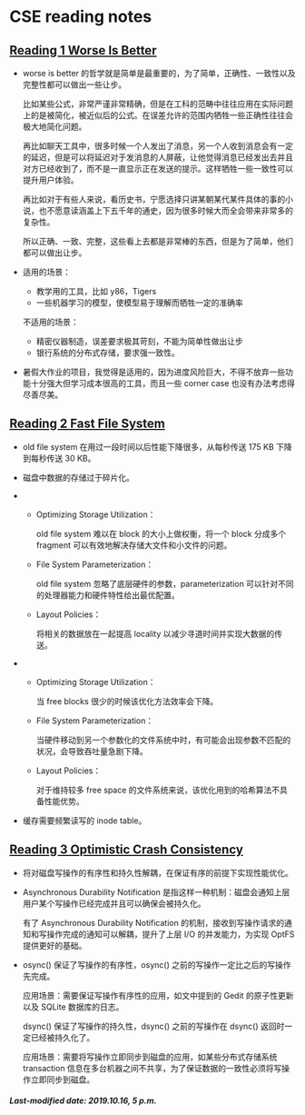 # CSE reading notes

## [Reading 1  Worse Is Better](<https://ipads.se.sjtu.edu.cn/courses/cse/paper/paper-1.html>)

+ worse is better 的哲学就是简单是最重要的，为了简单，正确性、一致性以及完整性都可以做出一些让步。

  比如某些公式，非常严谨非常精确，但是在工科的范畴中往往应用在实际问题上的是被简化，被近似后的公式。在误差允许的范围内牺牲一些正确性往往会极大地简化问题。

  再比如聊天工具中，很多时候一个人发出了消息，另一个人收到消息会有一定的延迟，但是可以将延迟对于发消息的人屏蔽，让他觉得消息已经发出去并且对方已经收到了，而不是一直显示正在发送的提示。这样牺牲一些一致性可以提升用户体验。

  再比如对于有些人来说，看历史书，宁愿选择只讲某朝某代某件具体的事的小说，也不愿意读涵盖上下五千年的通史，因为很多时候大而全会带来非常多的复杂性。

  所以正确、一致、完整，这些看上去都是非常棒的东西，但是为了简单，他们都可以做出让步。

+ 适用的场景：

  + 教学用的工具，比如 y86，Tigers
  + 一些机器学习的模型，使模型易于理解而牺牲一定的准确率

  不适用的场景：

  + 精密仪器制造，误差要求极其苛刻，不能为简单性做出让步
  + 银行系统的分布式存储，要求强一致性。

+ 暑假大作业的项目，我觉得是适用的，因为进度风险巨大，不得不放弃一些功能十分强大但学习成本很高的工具，而且一些 corner case 也没有办法考虑得尽善尽美。

## [Reading 2  Fast File System](<https://ipads.se.sjtu.edu.cn/courses/cse/paper/paper-2.html>)

+ old file system 在用过一段时间以后性能下降很多，从每秒传送 175 KB 下降到每秒传送 30 KB。

+ 磁盘中数据的存储过于碎片化。

+ + Optimizing Storage Utilization：

    old file system 难以在 block 的大小上做权衡，将一个 block 分成多个 fragment 可以有效地解决存储大文件和小文件的问题。

  + File System Parameterization：

    old file system 忽略了底层硬件的参数，parameterization 可以针对不同的处理器能力和硬件特性给出最优配置。

  + Layout Policies：

    将相关的数据放在一起提高 locality 以减少寻道时间并实现大数据的传送。

+ + Optimizing Storage Utilization：

    当 free blocks 很少的时候该优化方法效率会下降。

  + File System Parameterization：

    当硬件移动到另一个参数化的文件系统中时，有可能会出现参数不匹配的状况，会导致吞吐量急剧下降。

  + Layout Policies：

    对于维持较多 free space 的文件系统来说，该优化用到的哈希算法不具备性能优势。

+ 缓存需要频繁读写的 inode table。

## [Reading 3  Optimistic Crash Consistency](<https://ipads.se.sjtu.edu.cn/courses/cse/paper/paper-3.html>)

+ 将对磁盘写操作的有序性和持久性解耦，在保证有序的前提下实现性能优化。

+ Asynchronous Durability Notification 是指这样一种机制：磁盘会通知上层用户某个写操作已经完成并且可以确保会被持久化。

  有了 Asynchronous Durability Notification 的机制，接收到写操作请求的通知和写操作完成的通知可以解耦，提升了上层 I/O 的并发能力，为实现 OptFS 提供更好的基础。

+ osync() 保证了写操作的有序性，osync() 之前的写操作一定比之后的写操作先完成。

  应用场景：需要保证写操作有序性的应用，如文中提到的 Gedit 的原子性更新以及 SQLite 数据库的日志。

  dsync() 保证了写操作的持久性，dsync() 之前的写操作在 dsync() 返回时一定已经被持久化了。

  应用场景：需要将写操作立即同步到磁盘的应用，如某些分布式存储系统 transaction 信息在多台机器之间不共享，为了保证数据的一致性必须将写操作立即同步到磁盘。

##### Last-modified date: 2019.10.16, 5 p.m.